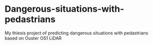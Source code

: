 # Dangerous-situations-with-pedastrians
My thiesis project of predicting dangerous situations with pedastrians based on Ouster OS1 LiDAR
